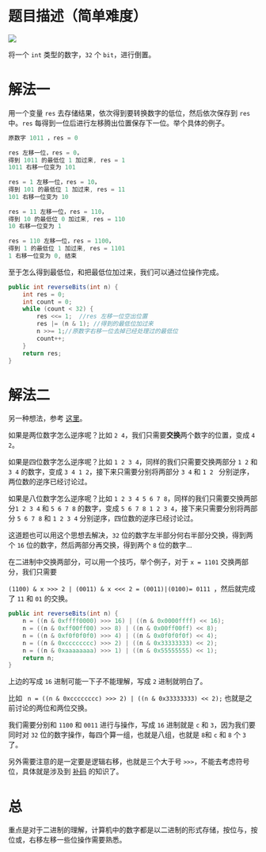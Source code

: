 # 题目描述（简单难度）

![](https://windliang.oss-cn-beijing.aliyuncs.com/190.jpg)

将一个 `int` 类型的数字，`32` 个 `bit`，进行倒置。

# 解法一

用一个变量 `res` 去存储结果，依次得到要转换数字的低位，然后依次保存到 `res` 中。`res` 每得到一位后进行左移腾出位置保存下一位。举个具体的例子。

```java
原数字 1011 ，res = 0
    
res 左移一位，res = 0，
得到 1011 的最低位 1 加过来, res = 1
1011 右移一位变为 101
    
res = 1 左移一位，res = 10，
得到 101 的最低位 1 加过来, res = 11
101 右移一位变为 10 
    
res = 11 左移一位，res = 110，
得到 10 的最低位 0 加过来, res = 110
10 右移一位变为 1 
    
res = 110 左移一位，res = 1100，
得到 1 的最低位 1 加过来, res = 1101
1 右移一位变为 0, 结束 
```

至于怎么得到最低位，和把最低位加过来，我们可以通过位操作完成。

```java
public int reverseBits(int n) {
    int res = 0;
    int count = 0;
    while (count < 32) {
        res <<= 1;  //res 左移一位空出位置
        res |= (n & 1); //得到的最低位加过来
        n >>= 1;//原数字右移一位去掉已经处理过的最低位
        count++;
    }
    return res;
}
```

# 解法二

另一种想法，参考 [这里](https://leetcode.com/problems/reverse-bits/discuss/54741/O(1)-bit-operation-C%2B%2B-solution-(8ms))。

如果是两位数字怎么逆序呢？比如 `2 4`，我们只需要**交换**两个数字的位置，变成 `4 2`。

如果是四位数字怎么逆序呢？比如 `1 2 3 4`，同样的我们只需要交换两部分 `1 2` 和`3 4` 的数字，变成 `3 4 1 2`，接下来只需要分别将两部分 `3 4` 和 `1 2 ` 分别逆序，两位数的逆序已经讨论过。

如果是八位数字怎么逆序呢？比如 `1 2 3 4 5 6 7 8`，同样的我们只需要交换两部分`1 2 3 4`  和  `5 6 7 8` 的数字，变成 `5 6 7 8 1 2 3 4`，接下来只需要分别将两部分 `5 6 7 8` 和 `1 2 3 4` 分别逆序，四位数的逆序已经讨论过。

这道题也可以用这个思想去解决，`32` 位的数字左半部分何右半部分交换，得到两个 `16` 位的数字，然后两部分再交换，得到两个 `8` 位的数字...

在二进制中交换两部分，可以用一个技巧，举个例子，对于 `x = 1101` 交换两部分，我们只需要

`(1100) & x >>> 2 | (0011) & x <<< 2 = (0011)|(0100)= 0111 `，然后就完成了 `11` 和 `01` 的交换。

```java
public int reverseBits(int n) {
    n = ((n & 0xffff0000) >>> 16) | ((n & 0x0000ffff) << 16);
    n = ((n & 0xff00ff00) >>> 8) | ((n & 0x00ff00ff) << 8);
    n = ((n & 0xf0f0f0f0) >>> 4) | ((n & 0x0f0f0f0f) << 4);
    n = ((n & 0xcccccccc) >>> 2) | ((n & 0x33333333) << 2);
    n = ((n & 0xaaaaaaaa) >>> 1) | ((n & 0x55555555) << 1);
    return n;
}
```

上边的写成 `16` 进制可能一下子不能理解，写成 `2` 进制就明白了。

比如 ` n = ((n & 0xcccccccc) >>> 2) | ((n & 0x33333333) << 2);` 也就是之前讨论的两位和两位交换。

我们需要分别和 `1100` 和 `0011` 进行与操作，写成 `16` 进制就是 `c` 和 `3`，因为我们要同时对 `32` 位的数字操作，每四个算一组，也就是八组，也就是 `8`和 `c` 和 `8` 个 `3` 了。

另外需要注意的是一定要是逻辑右移，也就是三个大于号 `>>>`，不能去考虑符号位，具体就是涉及到 [补码](https://zhuanlan.zhihu.com/p/67227136) 的知识了。

# 总

重点是对于二进制的理解，计算机中的数字都是以二进制的形式存储，按位与，按位或，右移左移一些位操作需要熟悉。